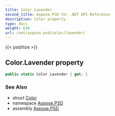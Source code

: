 ```yaml
---
title: Color.Lavender
second_title: Aspose.PSD for .NET API Reference
description: Color property. 
type: docs
weight: 610
url: /net/aspose.psd/color/lavender/
---
```

{{< psd/tize >}}
## Color.Lavender property

```csharp
public static Color Lavender { get; }
```

### See Also

* struct [Color](../)
* namespace [Aspose.PSD](../../color/)
* assembly [Aspose.PSD](../../../)


